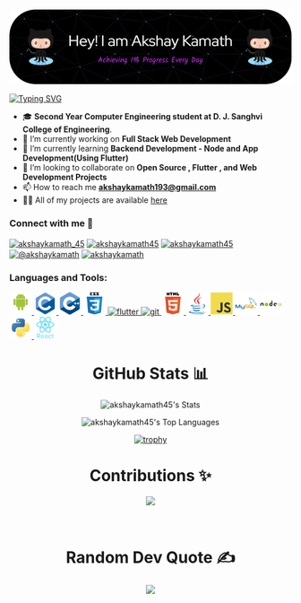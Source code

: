 <!-- <h1 align="center">Hi 👋, I'm Akshay Kamath</h1>
<h3 >A Passionate Student,Exploring Different Domains in Tech</h3> -->

<!--  <p align="center">
  <a href="https://akshaykamath.netlify.app/" target="_blank" rel="noreferrer"><img src="https://user-images.githubusercontent.com/73344382/212498008-3115881f-4bd2-4e35-baa4-6c35b1d1bfca.png" alt="my banner"></a>
</p> -->
 
</br>
  
<div align="center">
  
![Header](./akshay-header.png)
  
</div>


[![Typing SVG](https://readme-typing-svg.demolab.com?font=Fira+Code&weight=500&size=27&pause=1000&background=952FFF00&width=435&lines=Hi+%F0%9F%91%8B%2C+I'm+Akshay+Kamath;A+Passionate+Student;Exploring++Different+Domains+in+Tech)](https://git.io/typing-svg)



<!-- <p align="left"> <img src="https://komarev.com/ghpvc/?username=akshaykamath45&label=Profile%20views&color=0e75b6&style=flat" alt="akshaykamath45" /> </p>
<p align="left""> <a href="https://github.com/ryo-ma/github-profile-trophy"><img src="https://github-profile-trophy.vercel.app/?username=akshaykamath45"  alt="akshaykamath45" /></a> </p>  -->

<!--## 🏆 GitHub Trophies
![](https://github-profile-trophy.vercel.app/?username=akshaykamath45&theme=radical&no-frame=false&no-bg=true&margin-w=4)-->



<!-- <p align="left"> <a href="https://twitter.com/akshaykamath_45" target="blank"><img src="https://img.shields.io/twitter/follow/akshaykamath_45?logo=twitter&style=for-the-badge" alt="akshaykamath_45" /></a> </p> -->

- 🎓 **Second Year Computer Engineering student at D. J. Sanghvi College of Engineering**.
- 🔭 I’m currently working on **Full Stack Web Development**
- 🌱 I’m currently learning **Backend Development - Node and App Development(Using Flutter)**
- 👯 I’m looking to collaborate on **Open Source , Flutter , and Web Development Projects** 
- 📫 How to reach me **akshaykamath193@gmail.com**
- 👨‍💻 All of my projects are available [here](https://akshaykamath.netlify.app/projects.html)

<!-- <p align="right"> <h3>Profile Views :-</h3> <img src="https://komarev.com/ghpvc/?username=akshaykamath45&label=Profile%20views&color=0e75b6&style=flat"
    alt="akshaykamath45" /> 

 -->


<h3 align="left"> Connect with me 🤝</h3>
<p align="left">
<a href="https://twitter.com/akshaykamath_45" target="blank"><img align="center" src="https://raw.githubusercontent.com/rahuldkjain/github-profile-readme-generator/master/src/images/icons/Social/twitter.svg" alt="akshaykamath_45" height="30" width="40" /></a>
<a href="https://linkedin.com/in/akshaykamath45" target="blank"><img align="center" src="https://raw.githubusercontent.com/rahuldkjain/github-profile-readme-generator/master/src/images/icons/Social/linked-in-alt.svg" alt="akshaykamath45" height="30" width="40" /></a>
<!-- <a href="https://codesandbox.com/akshaykamath45" target="blank"><img align="center" src="https://raw.githubusercontent.com/rahuldkjain/github-profile-readme-generator/master/src/images/icons/Social/codesandbox.svg" alt="akshaykamath45" height="30" width="40" /></a> -->
<a href="https://instagram.com/akshaykamath45" target="blank"><img align="center" src="https://raw.githubusercontent.com/rahuldkjain/github-profile-readme-generator/master/src/images/icons/Social/instagram.svg" alt="akshaykamath45" height="30" width="40" /></a>
<a href="https://hashnode.com/@akshaykamath" target="blank"><img align="center" src="https://raw.githubusercontent.com/rahuldkjain/github-profile-readme-generator/master/src/images/icons/Social/hashnode.svg" alt="@akshaykamath" height="30" width="40" /></a>
<a href="https://codeforces.com/profile/akshaykamath" target="blank"><img align="center" src="https://raw.githubusercontent.com/rahuldkjain/github-profile-readme-generator/master/src/images/icons/Social/codeforces.svg" alt="akshaykamath" height="30" width="40" /></a>


  <!-- 
 <a href="https://www.codechef.com/users/akshaykamath45" target="blank"><img align="center" src="https://cdn.jsdelivr.net/npm/simple-icons@3.1.0/icons/codechef.svg" alt="akshaykamath45" height="30" width="40" /></a>
<a href="https://www.leetcode.com/akshaykamath45" target="blank"><img align="center" src="https://raw.githubusercontent.com/rahuldkjain/github-profile-readme-generator/master/src/images/icons/Social/leet-code.svg" alt="akshaykamath45" height="30" width="40" /></a>
<a href="https://auth.geeksforgeeks.org/user/akshaykamath45/profile" target="blank"><img align="center" src="https://raw.githubusercontent.com/rahuldkjain/github-profile-readme-generator/master/src/images/icons/Social/geeks-for-geeks.svg" alt="akshaykamath45/profile" height="30" width="40" /></a> -->
</p>

<h3 align="left">Languages and Tools:</h3>
<p align="left"> <a href="https://developer.android.com" target="_blank" rel="noreferrer"> <img src="https://raw.githubusercontent.com/devicons/devicon/master/icons/android/android-original-wordmark.svg" alt="android" width="40" height="40"/> </a> <a href="https://www.cprogramming.com/" target="_blank" rel="noreferrer"> <img src="https://raw.githubusercontent.com/devicons/devicon/master/icons/c/c-original.svg" alt="c" width="40" height="40"/> </a> <a href="https://www.w3schools.com/cpp/" target="_blank" rel="noreferrer"> <img src="https://raw.githubusercontent.com/devicons/devicon/master/icons/cplusplus/cplusplus-original.svg" alt="cplusplus" width="40" height="40"/> </a> <a href="https://www.w3schools.com/css/" target="_blank" rel="noreferrer"> <img src="https://raw.githubusercontent.com/devicons/devicon/master/icons/css3/css3-original-wordmark.svg" alt="css3" width="40" height="40"/> </a> <a href="https://flutter.dev" target="_blank" rel="noreferrer"> <img src="https://www.vectorlogo.zone/logos/flutterio/flutterio-icon.svg" alt="flutter" width="40" height="40"/> </a> <a href="https://git-scm.com/" target="_blank" rel="noreferrer"> <img src="https://www.vectorlogo.zone/logos/git-scm/git-scm-icon.svg" alt="git" width="40" height="40"/> </a> <a href="https://www.w3.org/html/" target="_blank" rel="noreferrer"> <img src="https://raw.githubusercontent.com/devicons/devicon/master/icons/html5/html5-original-wordmark.svg" alt="html5" width="40" height="40"/> </a> <a href="https://www.java.com" target="_blank" rel="noreferrer"> <img src="https://raw.githubusercontent.com/devicons/devicon/master/icons/java/java-original.svg" alt="java" width="40" height="40"/> </a> <a href="https://developer.mozilla.org/en-US/docs/Web/JavaScript" target="_blank" rel="noreferrer"> <img src="https://raw.githubusercontent.com/devicons/devicon/master/icons/javascript/javascript-original.svg" alt="javascript" width="40" height="40"/> </a> <a href="https://www.mysql.com/" target="_blank" rel="noreferrer"> <img src="https://raw.githubusercontent.com/devicons/devicon/master/icons/mysql/mysql-original-wordmark.svg" alt="mysql" width="40" height="40"/> </a> <a href="https://nodejs.org" target="_blank" rel="noreferrer"> <img src="https://raw.githubusercontent.com/devicons/devicon/master/icons/nodejs/nodejs-original-wordmark.svg" alt="nodejs" width="40" height="40"/> </a> <a href="https://www.python.org" target="_blank" rel="noreferrer"> <img src="https://raw.githubusercontent.com/devicons/devicon/master/icons/python/python-original.svg" alt="python" width="40" height="40"/> </a> <a href="https://reactjs.org/" target="_blank" rel="noreferrer"> <img src="https://raw.githubusercontent.com/devicons/devicon/master/icons/react/react-original-wordmark.svg" alt="react" width="40" height="40"/> </a> </p>

<!--
<p><img align="left" src="https://github-readme-stats.vercel.app/api/top-langs?username=akshaykamath45&show_icons=true&locale=en&layout=compact" alt="akshaykamath45" /></p>
<p><img align="center" src="https://github-readme-streak-stats.herokuapp.com/?user=akshaykamath45&" alt="akshaykamath45" /></p> 
![](https://github-readme-stats.vercel.app/api?username=akshaykamath45&theme=dark&hide_border=false&include_all_commits=true&count_private=true)<br/>-->



<h1 align="center"> GitHub Stats 📊 </h1>


<!-- <p>&nbsp;<img align="center" src="https://github-readme-stats-git-masterrstaa-rickstaa.vercel.app/api?username=akshaykamath45&show_icons=true&locale=en" alt="akshaykamath45" /></p> -->

<!-- 
![](https://github-readme-stats.vercel.app/api?username=akshaykamath45&show_icons=true&theme=radical)<br/>
![](https://github-readme-stats-git-masterrstaa-rickstaa.vercel.app/api/top-langs/?username=akshaykamath45&theme=dark&hide_border=false&include_all_commits=true&count_private=true&layout=compact) -->
<!-- <p align="center">
  <a href="https://github.com/akshaykamath45/github-readme-stats">
    <img src="https://github-readme-stats-git-masterrstaa-rickstaa.vercel.app/api?username=akshaykamath45&show_icons=true&locale=en" alt="akshaykamath45" height="165">
  </a>
  <a href="https://github.com/akshaykamath45/github-readme-stats">
    <img src="https://github-readme-stats-git-masterrstaa-rickstaa.vercel.app/api/top-langs/?username=akshaykamath45&theme=dark&hide_border=false&include_all_commits=true&count_private=true&layout=compact"  height="165">
  </a> -->
<!--   
  [![Top Langs](https://github-readme-stats.vercel.app/api/top-langs/?username=akshaykamath45)](https://github.com/anuraghazra/github-readme-stats) -->
  <div align="center">
   
  
![akshaykamath45's Stats](https://github-readme-stats.vercel.app/api?username=akshaykamath45&theme=algolia&show_icons=true&hide_border=true&count_private=true)
  
<!-- ![akshaykamath45's Streak](https://github-readme-streak-stats.herokuapp.com/?user=akshaykamath45&theme=algolia&hide_border=true) -->
  
![akshaykamath45's Top Languages](https://github-readme-stats.vercel.app/api/top-langs/?username=akshaykamath45&theme=algolia&show_icons=true&hide_border=true&layout=compact)
  
<!--   <img src="https://github-profile-trophy.vercel.app/?username=akshaykamath45&column=6&theme=onedark" align="center"/> -->

  [![trophy](https://github-profile-trophy.vercel.app/?username=ryo-ma)](https://github.com/ryo-ma/github-profile-trophy)
  
  </div>


 
 <!-- <p align="center">
  <a href="https://github.com/akshaykamath45/github-readme-stats">
    <img src="https://github-readme-stats.vercel.app/api?username=akshaykamath45&show_icons=true&bg_color=0d1117&text_color=40cfcd&border_color=444" height="165">
<a href="https://github.com/akshaykamath45/github-readme-stats">
    <img src="https://github-readme-stats.vercel.app/api?username=akshaykamath45&show_icons=true&theme=radical" height="165">
  </a>
  
  
  <a href="https://github.com/akshaykamath45/github-readme-stats">
    <img src="https://github-readme-stats.vercel.app/api/top-langs/?username=akshaykamath45&layout=compact&bg_color=0d1117&text_color=40cfcd&border_color=444"  height="165">
  </a>
<div align="center">
  <img src="https://github-profile-trophy.vercel.app/?username=akshaykamath45&column=6&theme=onedark" align="center"/>
</div>
 -->
<h1 align="center">  Contributions ✨</h1>
<p align="center">
 <a href="https://git.io/streak-stats" align="middle">
    <img src="https://streak-stats.demolab.com?user=akshaykamath45&theme=android-dark&border_radius=5.9&date_format=j%20M%5B%20Y%5D">
  </a>
  
  
  
  <!--
  <a href="https://git.io/streak-stats" align="middle">
    <img src="https://github-readme-streak-stats.herokuapp.com/?user=akshaykamath45&theme=dark&hide_border=false">
  </a>-->
  
 
  
<!--      <img src="http://github-readme-streak-stats.herokuapp.com?user=akshaykamath45&theme=react&background=0d1117&border=666"> -->
<!--   ![](https://github-readme-streak-stats.herokuapp.com/?user=akshaykamath45&theme=dark&hide_border=false)<br/> -->
  <br>
<!--   <a href="https://github.com/akshaykamath45/github-readme-activity-graph">
    <img src="https://activity-graph.herokuapp.com/graph?username=akshaykamath45&theme=react-dark&hide_border=true">
  </a> -->
<!--   The snake's are eating up my contributions🐍.
<p align="center">
  <img  src="https://raw.githubusercontent.com/Elanza-48/Elanza-48/main/resources/img/github-contribution-grid-snake.svg"
    alt="example" /> -->
</p>
<br>
</p>

<h1 align="center">Random Dev Quote ✍️ </h1>
<p align="center">
  
<!-- ![](https://quotes-github-readme.vercel.app/api?type=horizontal&theme=radical) -->
<div align="center">
  <img src="https://quotes-github-readme.vercel.app/api?type=horizontal&theme=radical" align="center"/>
</div>
  
 </p>

<!-- The snake's eating up my contributions🐍.
<p align="center">
  <img  src="https://raw.githubusercontent.com/Elanza-48/Elanza-48/main/resources/img/github-contribution-grid-snake.svg"
    alt="example" align="center" />
    
</p>
<br> -->

